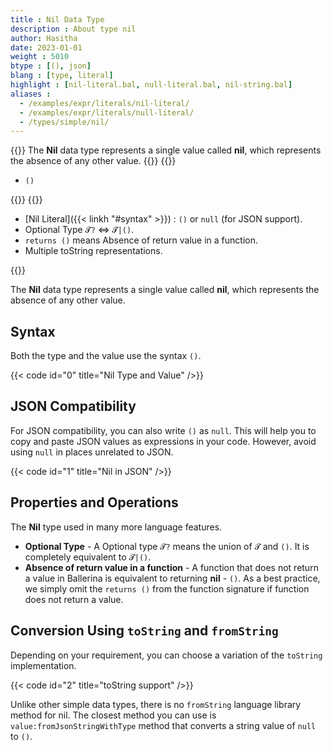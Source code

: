 ```yaml
---
title : Nil Data Type
description : About type nil
author: Hasitha
date: 2023-01-01
weight : 5010
btype : [(), json]
blang : [type, literal]
highlight : [nil-literal.bal, null-literal.bal, nil-string.bal]
aliases : 
  - /examples/expr/literals/nil-literal/
  - /examples/expr/literals/null-literal/
  - /types/simple/nil/
---
```


{{<md class="summary">}}
The **Nil** data type represents a single value called **nil**, which represents the absence of any other value.
{{</md>}}
{{<md class="syntax">}}

* `()`

{{</md>}}
{{<md class="tldr">}}

* [Nil Literal]({{< linkh "#syntax" >}}) : `()` or `null` (for JSON support).
* Optional Type `𝓣?` ⇔ `𝓣|()`.
* `returns ()` means Absence of return value in a function.
* Multiple toString representations.

{{</md>}}
<!--more-->

The **Nil** data type represents a single value called **nil**, which represents the absence of any other value.

## Syntax

Both the type and the value use the syntax `()`.

{{< code id="0" title="Nil Type and Value" />}}

## JSON Compatibility

For JSON compatibility, you can also write `()` as `null`. This will help you to copy and paste JSON values as expressions in your  code. However, avoid using `null` in places unrelated to JSON.

{{< code id="1" title="Nil in JSON" />}}

## Properties and Operations

The **Nil** type used in many more language features.

* **Optional Type** - A Optional type `𝓣?` means the union of `𝓣` and `()`. It is completely equivalent to `𝓣|()`.  
* **Absence of return value in a function** -  A function that does not return a value in Ballerina is equivalent to returning **nil** - `()`. As a best practice, we simply omit the `returns ()` from the function signature if function does not return a value.

## Conversion Using `toString` and `fromString`

Depending on your requirement, you can choose a variation of the `toString` implementation.

{{< code id="2" title="toString support" />}}

Unlike other simple data types, there is no `fromString` language library method for nil. The closest method you can use is `value:fromJsonStringWithType` method that converts a string value of `null` to `()`.
